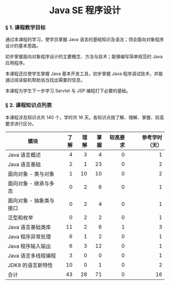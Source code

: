 # <center>Java SE 程序设计</center>

### &sect; 1. 课程教学目标

通过本课程的学习，使学员掌握 Java 语言的基础知识及语法；领会面向对象程序设计的基本思路。

初步掌握面向对象程序设计的主要概念、方法与技术；能够编写简单规范的 Java 应用程序。

本课程还应使学生掌握 Java 基本开发工具，初步掌握 Java 程序调试技术，并能通过阅读联机帮助翁当找出需要的信息。

本课程为学生下一步学习 Servlet 与 JSP 编程打下必要的基础。

### &sect; 2. 课程知识点列表

本课程涉及知识点共 140 个，学时共 16 天。各知识点按了解、理解、掌握、较高要求进行区分。

|模块|了解|理解|掌握|较高要求|参考学时（天）|
|-|-:|-:|-:|-:|-:|
|Java 语言概述|4|3|4|0|1
|Java 语言基础|2|1|23|0|2
|面向对象 - 类与对象|1|10|10|0|2
|面向对象 - 继承与多态|0|2|6|0|1
|面向对象 - 抽象类与接口|0|2|4|0|1
|泛型和枚举|0|2|2|0|1
|Java 语言基础类库|11|2|6|1|3
|Java 程序异常处理|6|1|2|0|1
|Java 程序输入输出|6|3|12|0|1
|Java 语言多线程编程|3|0|0|0|1
|JDK8 的语言新特性|10|0|1|0|2
|合计|43|28|71|0|16|